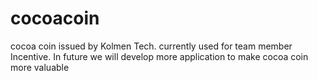 # cocoacoin
cocoa coin issued by Kolmen Tech. currently used for team member Incentive. In future we will develop more application to make cocoa coin more valuable

